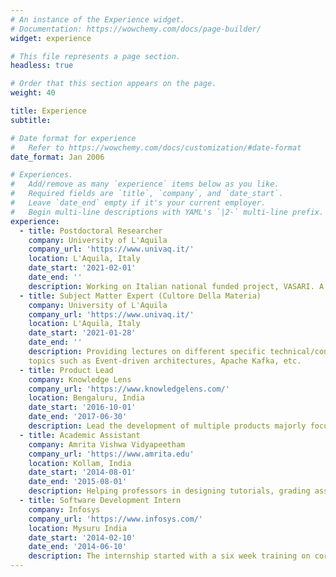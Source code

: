 ```yaml
---
# An instance of the Experience widget.
# Documentation: https://wowchemy.com/docs/page-builder/
widget: experience

# This file represents a page section.
headless: true

# Order that this section appears on the page.
weight: 40

title: Experience
subtitle:

# Date format for experience
#   Refer to https://wowchemy.com/docs/customization/#date-format
date_format: Jan 2006

# Experiences.
#   Add/remove as many `experience` items below as you like.
#   Required fields are `title`, `company`, and `date_start`.
#   Leave `date_end` empty if it's your current employer.
#   Begin multi-line descriptions with YAML's `|2-` multi-line prefix.
experience:
  - title: Postdoctoral Researcher
    company: University of L'Aquila
    company_url: 'https://www.univaq.it/'
    location: L'Aquila, Italy
    date_start: '2021-02-01'
    date_end: ''
    description: Working on Italian national funded project, VASARI. A project focussing on improving the overall visitor experience of the different musuems in Italy    
  - title: Subject Matter Expert (Cultore Della Materia)
    company: University of L'Aquila
    company_url: 'https://www.univaq.it/'
    location: L'Aquila, Italy
    date_start: '2021-01-28'
    date_end: ''
    description: Providing lectures on different specific technical/conceptual topics related to software architecture to Master's degreee students. This includes 
    topics such as Event-driven architectures, Apache Kafka, etc.
  - title: Product Lead
    company: Knowledge Lens
    company_url: 'https://www.knowledgelens.com/'
    location: Bengaluru, India
    date_start: '2016-10-01'
    date_end: '2017-06-30'
    description: Lead the development of multiple products majorly focuing on Industry 4.0 and big data technologies like Hadoop, Spark, Hive, MapR etc. Further, also took up the responsibility of a data scientitst for developing various forecasting, prediction and anomaly detection algorithms.
  - title: Academic Assistant
    company: Amrita Vishwa Vidyapeetham
    company_url: 'https://www.amrita.edu'
    location: Kollam, India
    date_start: '2014-08-01'
    date_end: '2015-08-01'
    description: Helping professors in designing tutorials, grading assignments and marks calculation, conducting lab sessions and evaluation of lab works, lab assistant of International Collegiate Programming Contest (ICPC) training lab, hoisting and managing of programming contests (Managed Aspirations 2020 Programming Contest conducted by Infosys, India in 2014).
  - title: Software Development Intern
    company: Infosys
    company_url: 'https://www.infosys.com/'
    location: Mysuru India
    date_start: '2014-02-10'
    date_end: '2014-06-10'
    description: The internship started with a six week training on core Java, J2EE followed by RDBMS. On the completion of the training I was allocated to a client     project at the Banagalore development center of Infosys. The final internship project was on Data Migration.
---
```

